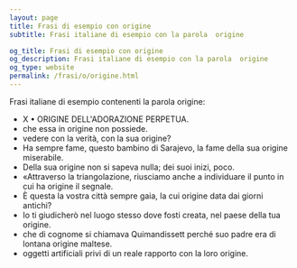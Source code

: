 ```yaml
---
layout: page
title: Frasi di esempio con origine 
subtitle: Frasi italiane di esempio con la parola  origine

og_title: Frasi di esempio con origine 
og_description: Frasi italiane di esempio con la parola  origine
og_type: website
permalink: /frasi/o/origine.html
---
```


Frasi italiane di esempio contenenti la parola origine:


- X • ORIGINE DELL'ADORAZIONE PERPETUA.
- che essa in origine non possiede.
- vedere con la verità, con la sua origine?
- Ha sempre fame, questo bambino di Sarajevo, la fame della sua origine miserabile.
- Della sua origine non si sapeva nulla; dei suoi inizi, poco.
- «Attraverso la triangolazione, riusciamo anche a individuare il punto in cui ha origine il segnale.
- È questa la vostra città sempre gaia, la cui origine data dai giorni antichi?
- Io ti giudicherò nel luogo stesso dove fosti creata, nel paese della tua origine.
- che di cognome si chiamava Quimandissett perché suo padre era di lontana origine maltese.
- oggetti artificiali privi di un reale rapporto con la loro origine.
